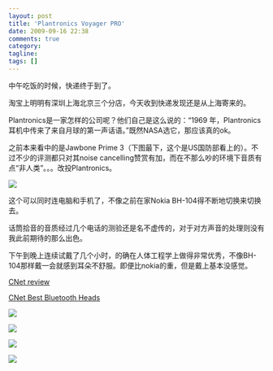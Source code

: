 ```yaml
---
layout: post
title: 'Plantronics Voyager PRO'
date: 2009-09-16 22:38
comments: true
category:
tagline:
tags: []
---
```


中午吃饭的时候，快递终于到了。

淘宝上明明有深圳上海北京三个分店，今天收到快递发现还是从上海寄来的。

Plantronics是一家怎样的公司呢？他们自己是这么说的：“1969 年，Plantronics 耳机中传来了来自月球的第一声话语。”既然NASA选它，那应该真的ok。

之前本来看中的是Jawbone Prime 3（下图最下，这个是US国防部看上的）。不过不少的评测都只对其noise cancelling赞赏有加，而在不那么吵的环境下音质有点“非人类”。。。改投Plantronics。

[![](https://wlsanw.bay.livefilestore.com/y1mR3JTfTeGYCf5C8ku07sQ-UJI7D0KZa6WGxJ3yFWTDRqvqvKTVGSS-m4D7-Z4J4n4lGJpiAR5c4ECe-ebvLWD3z-f9e2BPS6heHVpFkk9Pr25kXS5UHgQFLdUMRdEryAHvHK-no7ugdvMtRSTbsMqYw/340x.jpg)](https://wlsanw.bay.livefilestore.com/y1mR3JTfTeGYCf5C8ku07sQ-UJI7D0KZa6WGxJ3yFWTDRqvqvKTVGSS-m4D7-Z4J4n4lGJpiAR5c4ECe-ebvLWD3z-f9e2BPS6heHVpFkk9Pr25kXS5UHgQFLdUMRdEryAHvHK-no7ugdvMtRSTbsMqYw/340x.jpg)

这个可以同时连电脑和手机了，不像之前在家Nokia BH-104得不断地切换来切换去。

话筒拾音的音质经过几个电话的测验还是名不虚传的，对于对方声音的处理则没有我此前期待的那么出色。

下午到晚上连续试戴了几个小时，的确在人体工程学上做得非常优秀，不像BH-104那样戴一会就感到耳朵不舒服。即便比nokia的重，但是戴上基本没感觉。

[CNet review](http://reviews.cnet.com/headsets/plantronics-voyager-pro/4505-13831_7-33628984.html)

[CNet Best Bluetooth Heads](http://reviews.cnet.com/best-bluetooth-headsets/?tag=rb_content;contentNav)

[![](https://wlsanw.bay.livefilestore.com/y1mys2I0G-wLPsKpMHmmjG4iUbDSDHTDvMY4I1Z2Yf1ckmwHDBAOjvSyfR0ChVLGOMbr1vfnlmCZs71Ywr0A8Lg1zT64jI1pfhh0CFeYUTb0BiBzpWb7I38kphHu4kXBbbPiXopwKb-Hlu-Vjjr-Pqyxw/Picture_12.17995038.png)](https://wlsanw.bay.livefilestore.com/y1mys2I0G-wLPsKpMHmmjG4iUbDSDHTDvMY4I1Z2Yf1ckmwHDBAOjvSyfR0ChVLGOMbr1vfnlmCZs71Ywr0A8Lg1zT64jI1pfhh0CFeYUTb0BiBzpWb7I38kphHu4kXBbbPiXopwKb-Hlu-Vjjr-Pqyxw/Picture_12.17995038.png)

[![](https://wlsanw.bay.livefilestore.com/y1miky16TzXz5utc_cbRuCHgYUVQi8JzQF0dJVLSkl5vqk-xTZXNnaKuuNSNUZR18hIEwHmMSiaYdcrBkNHs-nls3prS317oqzFAop7K4uItWkhOZnzdWuDqh2mNp42-zpguactWFZidyOb3wbGCItGCA/voyagerpro.jpg)](https://wlsanw.bay.livefilestore.com/y1miky16TzXz5utc_cbRuCHgYUVQi8JzQF0dJVLSkl5vqk-xTZXNnaKuuNSNUZR18hIEwHmMSiaYdcrBkNHs-nls3prS317oqzFAop7K4uItWkhOZnzdWuDqh2mNp42-zpguactWFZidyOb3wbGCItGCA/voyagerpro.jpg)

[![](https://wlsanw.bay.livefilestore.com/y1mi6Xq4uLSWOfLlEVGHuh1LPMx8ECkTlP-2ZE00jFHoP2WUPvjArQmGmP7MKnVdaFyeA0wwMV6lST1T57qZ7qHpgdbgSIAdxT1aar_MKoB6nsbCwpy8RFt6WnJmfhOqkDrt0xg9F31YjcQsE4yNiIacQ/voyagerpro_D.jpg)](https://wlsanw.bay.livefilestore.com/y1mi6Xq4uLSWOfLlEVGHuh1LPMx8ECkTlP-2ZE00jFHoP2WUPvjArQmGmP7MKnVdaFyeA0wwMV6lST1T57qZ7qHpgdbgSIAdxT1aar_MKoB6nsbCwpy8RFt6WnJmfhOqkDrt0xg9F31YjcQsE4yNiIacQ/voyagerpro_D.jpg)

[![](https://wlsanw.bay.livefilestore.com/y1mrO1Vlk3oTG_hfpiqY6ed6qhaYnHjU7cQnyzz6mlyCbDSiUIGpx3jkcGOvZB5ul_l5WcLkHNy7nwwmoHzdPoDTtnrAxQJgNw56sOqqaaaTJYBAfBSjHRM76Al5mRpvj2ALQXYj-CbQ1stAqLxCTc4CQ/voyagerpro_04_full.jpg)](https://wlsanw.bay.livefilestore.com/y1mrO1Vlk3oTG_hfpiqY6ed6qhaYnHjU7cQnyzz6mlyCbDSiUIGpx3jkcGOvZB5ul_l5WcLkHNy7nwwmoHzdPoDTtnrAxQJgNw56sOqqaaaTJYBAfBSjHRM76Al5mRpvj2ALQXYj-CbQ1stAqLxCTc4CQ/voyagerpro_04_full.jpg)

